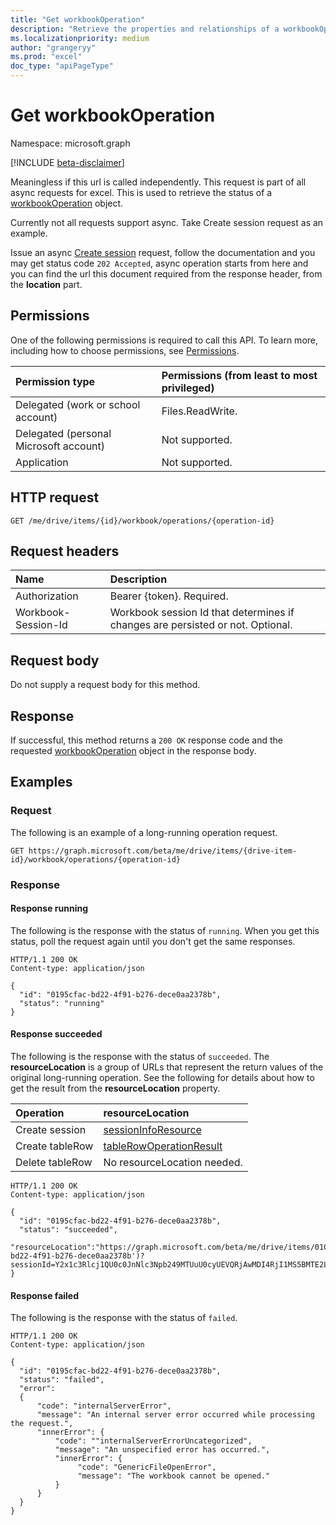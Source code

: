 ```yaml
---
title: "Get workbookOperation"
description: "Retrieve the properties and relationships of a workbookOperation object."
ms.localizationpriority: medium
author: "grangeryy"
ms.prod: "excel"
doc_type: "apiPageType"
---
```


# Get workbookOperation

Namespace: microsoft.graph

[!INCLUDE [beta-disclaimer](../../includes/beta-disclaimer.md)]

Meaningless if this url is called independently. This request is part of all async requests for excel. This is used to retrieve the status of a [workbookOperation](../resources/workbookoperation.md) object.

Currently not all requests support async. Take Create session request as an example.

Issue an async [Create session](./workbook-createsession.md) request, follow the documentation and you may get status code `202 Accepted`, async operation starts from here and you can find the url this document required from the response header, from the **location** part.

## Permissions

One of the following permissions is required to call this API. To learn more, including how to choose permissions, see [Permissions](/graph/permissions-reference).

| Permission type                        | Permissions (from least to most privileged) |
|:---------------------------------------|:--------------------------------------------|
| Delegated (work or school account)     | Files.ReadWrite. |
| Delegated (personal Microsoft account) | Not supported. |
| Application                            | Not supported. |

## HTTP request

<!-- { "blockType": "ignored" } -->

```http
GET /me/drive/items/{id}/workbook/operations/{operation-id}
```

## Request headers

| Name      |Description|
|:----------|:----------|
| Authorization | Bearer {token}. Required. |
| Workbook-Session-Id  | Workbook session Id that determines if changes are persisted or not. Optional.|

## Request body

Do not supply a request body for this method.

## Response

If successful, this method returns a `200 OK` response code and the requested [workbookOperation](../resources/workbookoperation.md) object in the response body.

## Examples

### Request

The following is an example of a long-running operation request.

<!-- {
  "blockType": "request",
  "name": "get_workbookoperation"
}-->

```msgraph-interactive
GET https://graph.microsoft.com/beta/me/drive/items/{drive-item-id}/workbook/operations/{operation-id}
```

### Response

#### Response running

The following is the response with the status of `running`. When you get this status, poll the request again until you don't get the same responses.


<!-- {
  "blockType": "response",
  "truncated": true,
  "sampleKeys": ["0195cfac-bd22-4f91-b276-dece0aa2378b"],
  "@odata.type": "microsoft.graph.workbookOperation"
} -->

```http
HTTP/1.1 200 OK
Content-type: application/json

{
  "id": "0195cfac-bd22-4f91-b276-dece0aa2378b",
  "status": "running"
}
```

#### Response succeeded

The following is the response with the status of `succeeded`. The **resourceLocation** is a group of URLs that represent the return values of the original long-running operation. See the following for details about how to get the result from the **resourceLocation** property.

| Operation      |resourceLocation|
|:----------|:----------|
| Create session | [sessionInfoResource](../resources/workbooksessioninfo.md) |
| Create tableRow | [tableRowOperationResult](./workbook-tablerowoperationresult.md) |
| Delete tableRow| No resourceLocation needed. |

<!-- {
  "blockType": "response",
  "truncated": true,
  "sampleKeys": ["01CCETFLK7GVZTZHSQNRD2AEI5XWTCU6FJ", "0195cfac-bd22-4f91-b276-dece0aa2378b", "Y2x1c3Rlcj1QU0c0JnNlc3Npb249MTUuU0cyUEVQRjAwMDI4RjI1MS5BMTE2LjEuVTM2LmM4MGRiNjkwLTQwMTktNGNkNS1hYWJiLTJmYzczM2YxZTQ5ZjE0LjUuZW4tVVM1LmVuLVVTMjQuMTAwM2JmZmRhYzUyMzkzOS1Qcml2YXRlMS5TMjQuJTJmUEI0JTJmWjJqZmt1aXhJZHBjeE8xYmclM2QlM2QxNi4xNi4wLjE0NDEwLjM1MDUwMTQuNS5lbi1VUzUuZW4tVVMxLk0xLk4wLjEuUyZ1c2lkPWExOTMyNTU0LTlhNDAtNzYzNi1mNDU3LWEyNjExMmFkNDg2YQ=="],
  "@odata.type": "microsoft.graph.workbookOperation"
} -->

```http
HTTP/1.1 200 OK
Content-type: application/json

{
  "id": "0195cfac-bd22-4f91-b276-dece0aa2378b",
  "status": "succeeded",
  "resourceLocation":"https://graph.microsoft.com/beta/me/drive/items/01CCETFLK7GVZTZHSQNRD2AEI5XWTCU6FJ/workbook/sessionInfoResource(key='0195cfac-bd22-4f91-b276-dece0aa2378b')?sessionId=Y2x1c3Rlcj1QU0c0JnNlc3Npb249MTUuU0cyUEVQRjAwMDI4RjI1MS5BMTE2LjEuVTM2LmM4MGRiNjkwLTQwMTktNGNkNS1hYWJiLTJmYzczM2YxZTQ5ZjE0LjUuZW4tVVM1LmVuLVVTMjQuMTAwM2JmZmRhYzUyMzkzOS1Qcml2YXRlMS5TMjQuJTJmUEI0JTJmWjJqZmt1aXhJZHBjeE8xYmclM2QlM2QxNi4xNi4wLjE0NDEwLjM1MDUwMTQuNS5lbi1VUzUuZW4tVVMxLk0xLk4wLjEuUyZ1c2lkPWExOTMyNTU0LTlhNDAtNzYzNi1mNDU3LWEyNjExMmFkNDg2YQ=="
}
```

#### Response failed

The following is the response with the status of `failed`.

<!-- {
  "blockType": "response",
  "truncated": true,
  "sampleKeys": ["0195cfac-bd22-4f91-b276-dece0aa2378b"],
  "@odata.type": "microsoft.graph.workbookOperation"
} -->

```http
HTTP/1.1 200 OK
Content-type: application/json

{
  "id": "0195cfac-bd22-4f91-b276-dece0aa2378b",
  "status": "failed",
  "error":
  {
      "code": "internalServerError",
      "message": "An internal server error occurred while processing the request.",
      "innerError": {
          "code": ""internalServerErrorUncategorized",
          "message": "An unspecified error has occurred.",
          "innerError": {
               "code": "GenericFileOpenError",
               "message": "The workbook cannot be opened."
          }
      }
  }
}
```

<!-- uuid: 16cd6b66-4b1a-43a1-adaf-3a886856ed98
2019-02-04 14:57:30 UTC -->
<!-- {
  "type": "#page.annotation",
  "description": "Get workbookOperation",
  "keywords": "",
  "section": "documentation",
  "tocPath": ""
}-->


